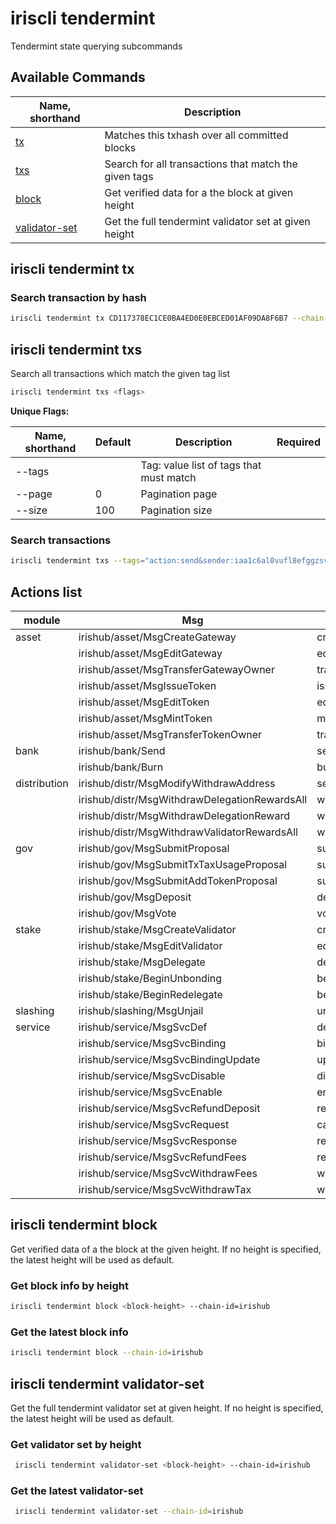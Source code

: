 # iriscli tendermint

Tendermint state querying subcommands

## Available Commands

| Name, shorthand                                    | Description                                           |
| -------------------------------------------------- | ----------------------------------------------------- |
| [tx](#iriscli-tendermint-tx)                       | Matches this txhash over all committed blocks         |
| [txs](#iriscli-tendermint-txs)                     | Search for all transactions that match the given tags |
| [block](#iriscli-tendermint-block)                 | Get verified data for a the block at given height     |
| [validator-set](#iriscli-tendermint-validator-set) | Get the full tendermint validator set at given height |

## iriscli tendermint tx

### Search transaction by hash

```bash
iriscli tendermint tx CD117378EC1CE0BA4ED0E0EBCED01AF09DA8F6B7 --chain-id=irishub
```

## iriscli tendermint txs

Search all transactions which match the given tag list

```bash
iriscli tendermint txs <flags>

```

**Unique Flags:**

| Name, shorthand | Default | Description                             | Required |
| --------------- | ------- | --------------------------------------- | -------- |
| --tags          |         | Tag: value list of tags that must match |          |
| --page          | 0       | Pagination page                         |          |
| --size          | 100     | Pagination size                         |          |

### Search transactions

```bash
iriscli tendermint txs --tags="action:send&sender:iaa1c6al0vufl8efggzsvw34hszua9pr4qqymthxjw" --chain-id=irishub
```

## Actions list

| module       | Msg                                           | action                          |
| ------------ | --------------------------------------------- | ------------------------------- |
| asset        | irishub/asset/MsgCreateGateway                | create_gateway                  |
|              | irishub/asset/MsgEditGateway                  | edit_gateway                    |
|              | irishub/asset/MsgTransferGatewayOwner         | transfer_gateway_owner          |
|              | irishub/asset/MsgIssueToken                   | issue_token                     |
|              | irishub/asset/MsgEditToken                    | edit_token                      |
|              | irishub/asset/MsgMintToken                    | mint_token                      |
|              | irishub/asset/MsgTransferTokenOwner           | transfer_token_owner            |
| bank         | irishub/bank/Send                             | send                            |
|              | irishub/bank/Burn                             | burn                            |
| distribution | irishub/distr/MsgModifyWithdrawAddress        | set_withdraw_address            |
|              | irishub/distr/MsgWithdrawDelegationRewardsAll | withdraw_delegation_rewards_all |
|              | irishub/distr/MsgWithdrawDelegationReward     | withdraw_delegation_reward      |
|              | irishub/distr/MsgWithdrawValidatorRewardsAll  | withdraw_validator_rewards_all  |
| gov          | irishub/gov/MsgSubmitProposal                 | submit_proposal                 |
|              | irishub/gov/MsgSubmitTxTaxUsageProposal       | submit_proposal                 |
|              | irishub/gov/MsgSubmitAddTokenProposal         | submit_proposal                 |
|              | irishub/gov/MsgDeposit                        | deposit                         |
|              | irishub/gov/MsgVote                           | vote                            |
| stake        | irishub/stake/MsgCreateValidator              | create_validator                |
|              | irishub/stake/MsgEditValidator                | edit_validator                  |
|              | irishub/stake/MsgDelegate                     | delegate                        |
|              | irishub/stake/BeginUnbonding                  | begin_unbonding                 |
|              | irishub/stake/BeginRedelegate                 | begin_redelegate                |
| slashing     | irishub/slashing/MsgUnjail                    | unjail                          |
| service      | irishub/service/MsgSvcDef                     | define_service                  |
|              | irishub/service/MsgSvcBinding                 | bind_service                    |
|              | irishub/service/MsgSvcBindingUpdate           | update_service_binding          |
|              | irishub/service/MsgSvcDisable                 | disable_service                 |
|              | irishub/service/MsgSvcEnable                  | enable_service                  |
|              | irishub/service/MsgSvcRefundDeposit           | refund_service_deposit          |
|              | irishub/service/MsgSvcRequest                 | call_service                    |
|              | irishub/service/MsgSvcResponse                | respond_service                 |
|              | irishub/service/MsgSvcRefundFees              | refund_service_fees             |
|              | irishub/service/MsgSvcWithdrawFees            | withdraw_service_fees           |
|              | irishub/service/MsgSvcWithdrawTax             | withdraw_service_tax            |

## iriscli tendermint block

Get verified data of a the block at the given height. If no height is specified, the latest height will be used as default.

### Get block info by height

```bash
iriscli tendermint block <block-height> --chain-id=irishub
```

### Get the latest block info

```bash
iriscli tendermint block --chain-id=irishub
```

## iriscli tendermint validator-set

Get the full tendermint validator set at given height. If no height is specified, the latest height will be used as default.

### Get validator set by height

```bash
 iriscli tendermint validator-set <block-height> --chain-id=irishub
```

### Get the latest validator-set

```bash
 iriscli tendermint validator-set --chain-id=irishub
```

